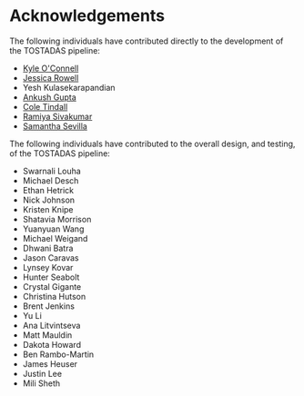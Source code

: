# Acknowledgements

The following individuals have contributed directly to the development of the TOSTADAS pipeline:

- [Kyle O'Connell](kyleoconnell)
- [Jessica Rowell](jessicarowell)
- Yesh Kulasekarapandian
- [Ankush Gupta](ankushkgupta2)
- [Cole Tindall](CTindall-1)
- [Ramiya Sivakumar](RamiyapriyaS)
- [Samantha Sevilla](https://github.com/slsevilla)

The following individuals have contributed to the overall design, and testing, of the TOSTADAS pipeline:

- Swarnali Louha
- Michael Desch
- Ethan Hetrick
- Nick Johnson
- Kristen Knipe
- Shatavia Morrison
- Yuanyuan Wang
- Michael Weigand
- Dhwani Batra
- Jason Caravas
- Lynsey Kovar
- Hunter Seabolt
- Crystal Gigante
- Christina Hutson
- Brent Jenkins
- Yu Li
- Ana Litvintseva
- Matt Mauldin
- Dakota Howard
- Ben Rambo-Martin
- James Heuser
- Justin Lee
- Mili Sheth